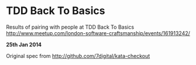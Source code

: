 TDD Back To Basics
=====================

Results of pairing with people at TDD Back To Basics
http://www.meetup.com/london-software-craftsmanship/events/161913242/

**25th Jan 2014**

Original spec from 
http://github.com/7digital/kata-checkout